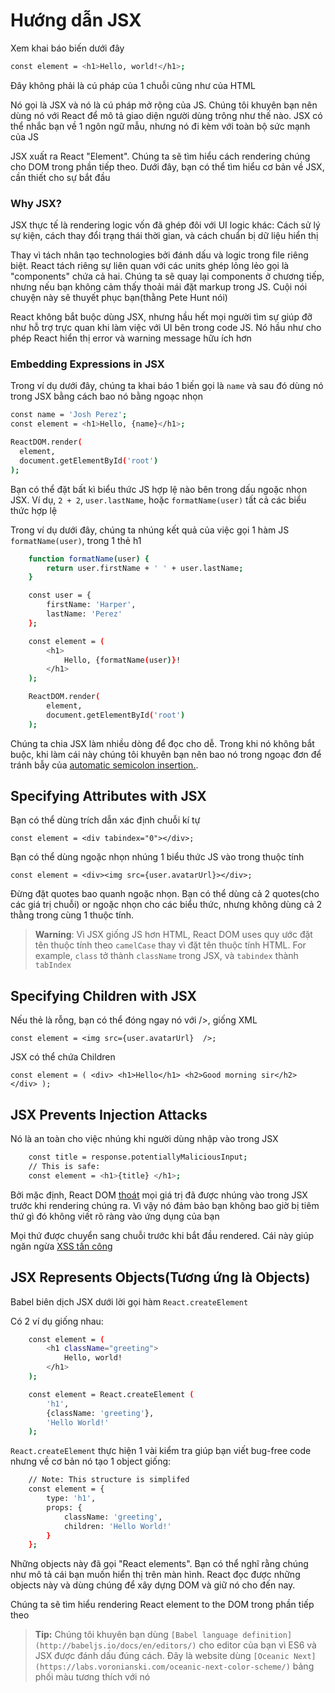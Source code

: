 # Hướng dẫn JSX

Xem khai báo biến dưới đây

```sh 
const element = <h1>Hello, world!</h1>; 
```

Đây không phải là cú pháp của 1 chuỗi cũng như của HTML

Nó gọi là JSX và nó là cú pháp mở rộng của JS. Chúng tôi khuyên bạn nên dùng nó với React để mô tả giao diện người dùng trông như thế nào.
JSX có thể nhắc bạn về 1 ngôn ngữ mẫu, nhưng nó đi kèm với toàn bộ sức mạnh của JS

JSX xuất ra React "Element". Chúng ta sẽ tìm hiểu cách rendering chúng cho DOM trong phần tiếp theo. Dưới đây, bạn có thể tìm hiểu cơ bản về JSX, cần thiết cho sự bắt đầu

### Why JSX?

JSX thực tế là rendering logic vốn đã ghép đôi với UI logic khác: Cách sử lý sự kiện, cách thay đổi trạng thái thời gian, và cách chuẩn bị dữ liệu hiển thị

Thay vì tách nhân tạo technologies bởi đánh dấu và logic trong file riêng biệt. React tách riêng sự liên quan với các units ghép lỏng lẻo gọi là "components" chứa cả hai.
Chúng ta sẽ quay lại components ở chương tiếp, nhưng nếu bạn không cảm thấy thoải mái đặt markup trong JS. Cuội nói chuyện này sẽ thuyết phục bạn(thằng Pete Hunt nói)

React không bắt buộc dùng JSX, nhưng hầu hết mọi người tìm sự giúp đỡ như hỗ trợ trực quan khi làm việc với UI bên trong code JS. Nó hầu như cho phép React hiển thị error và warning message hữu ích hơn

### Embedding Expressions in JSX

Trong ví dụ dưới đây, chúng ta khai báo 1 biến gọi là `name` và sau đó dùng nó trong JSX bằng cách bao nó bằng ngoạc nhọn

``` sh
const name = 'Josh Perez';
const element = <h1>Hello, {name}</h1>;

ReactDOM.render(
  element,
  document.getElementById('root')
);
```
Bạn có thể đặt bất kì biểu thức JS hợp lệ nào bên trong dấu ngoặc nhọn JSX. Ví dụ, `2 + 2`, `user.lastName`, hoặc `formatName(user)`
tất cả các biểu thức hợp lệ

Trong ví dụ dưới đây, chúng ta nhúng kết quả của việc gọi 1 hàm JS `formatName(user)`, trong 1 thẻ h1

``` sh
    function formatName(user) {
        return user.firstName + ' ' + user.lastName;
    }

    const user = {
        firstName: 'Harper',
        lastName: 'Perez'
    };

    const element = (
        <h1>
            Hello, {formatName(user)}!
        </h1>
    );

    ReactDOM.render(
        element,
        document.getElementById('root')
    );
```
Chúng ta chia JSX làm nhiều dòng để đọc cho dễ. Trong khi nó không bắt buộc, khi làm cái này chúng tôi khuyên bạn nên bao nó trong ngoạc đơn để tránh bẫy của [automatic semicolon insertion.](https://stackoverflow.com/questions/2846283/what-are-the-rules-for-javascripts-automatic-semicolon-insertion-asi).

## Specifying Attributes with JSX

Bạn có thể dùng trích dẫn xác định chuỗi kí tự 

`const element = <div tabindex="0"></div>;`

Bạn có thể dùng ngoặc nhọn nhúng 1 biểu thức JS vào trong thuộc tính

`const element = <div><img src={user.avatarUrl}></div>;`

Đừng đặt quotes bao quanh ngoặc nhọn. Bạn có thể dùng cả 2 quotes(cho các giá trị chuỗi) or ngoặc nhọn cho các biểu thức, nhưng không dùng cả 2 thằng trong cùng 1 thuộc tính.

> **Warning**: Vì JSX giống JS hơn HTML, React DOM uses quy ước đặt tên thuộc tính theo `camelCase` thay vì đặt tên thuộc tính HTML. For example, `class` tở thành `className` trong JSX, và `tabindex` thành `tabIndex`

## Specifying Children with JSX

Nếu thẻ là rỗng, bạn có thể đóng ngay nó với />, giống XML

`const element = <img src={user.avatarUrl}  />;`

JSX có thể chứa Children

`const element = (
    <div>
        <h1>Hello</h1>
        <h2>Good morning sir</h2>
    </div>
);`

## JSX Prevents Injection Attacks

Nó là an toàn cho việc nhúng khi người dùng nhập vào trong JSX

```sh
    const title = response.potentiallyMaliciousInput;
    // This is safe:
    const element = <h1>{title} </h1>;
```

Bởi mặc định, React DOM [thoát](https://stackoverflow.com/questions/7381974/which-characters-need-to-be-escaped-on-html) mọi giá trị đã được nhúng vào trong JSX trước khi rendering chúng ra. Vì vậy 
nó đảm bảo bạn không bao giờ bị tiêm thứ gì đó không viết rõ ràng vào ứng dụng của bạn

Mọi thứ được chuyển sang chuỗi trước khi bắt đầu rendered. Cái này giúp ngăn ngừa [XSS tấn công](https://en.wikipedia.org/wiki/Cross-site_scripting)

## JSX Represents Objects(Tương ứng là Objects)

Babel biên dịch JSX dưới lời gọi hàm `React.createElement`

Có 2 ví dụ giống nhau:

```sh
    const element = (
        <h1 className="greeting">
            Hello, world!
        </h1>
    );
```
```sh
    const element = React.createElement (
        'h1',
        {className: 'greeting'},
        'Hello World!'
    );
```

`React.createElement` thực hiện 1 vài kiểm tra giúp bạn viết bug-free code nhưng về cơ bản nó tạo 1 object giống:

```sh
    // Note: This structure is simplifed
    const element = {
        type: 'h1',
        props: {
            className: 'greeting',
            children: 'Hello World!'
        }
    };
```

Những objects này đã gọi "React elements". Bạn có thể nghĩ rằng chúng như mô tả cái bạn muốn hiển thị trên màn hình. React đọc được những objects này và dùng chúng để xây dựng DOM và giữ nó cho đến nay. 

Chúng ta sẽ tìm hiểu rendering React element to the DOM trong phần tiếp theo

> **Tip:** Chúng tôi khuyên bạn dùng `[Babel language definition](http://babeljs.io/docs/en/editors/)` cho editor của bạn vì ES6 và JSX
được đánh dấu đúng cách. Đây là website dùng `[Oceanic Next](https://labs.voronianski.com/oceanic-next-color-scheme/)` bảng phối màu tương thích với nó


